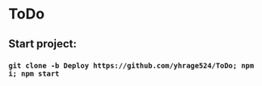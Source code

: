 # ToDo

## Start project:

### `git clone -b Deploy https://github.com/yhrage524/ToDo; npm i; npm start`
